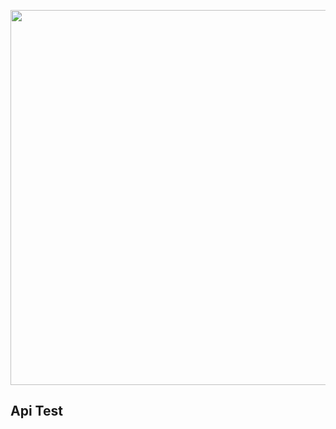 <p align="center"><img src="https://styde.net/wp-content/uploads/2017/04/crear-app-web-1-768x192.png" width="600px"></p>

## Api Test
